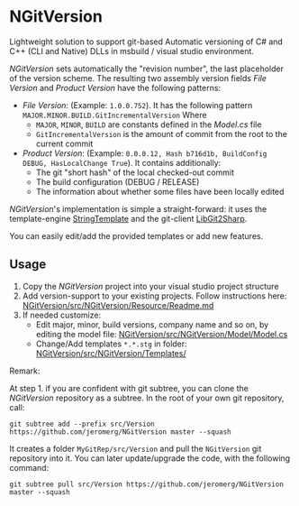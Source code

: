 NGitVersion
===========

Lightweight solution to support git-based Automatic versioning of C# and C++ (CLI and Native) DLLs in msbuild / visual studio environment.

*NGitVersion* sets automatically the "revision number", the last placeholder of the version scheme.
The resulting two assembly version fields *File Version* and *Product Version* have the following patterns:
- *File Version*: (Example: `1.0.0.752`). It has the following pattern `MAJOR.MINOR.BUILD.GitIncrementalVersion`
Where 
    - `MAJOR`, `MINOR`, `BUILD` are constants defined in the *Model.cs* file
    - `GitIncrementalVersion` is the amount of commit from the root to the current commit
- *Product Version*: (Example: `0.0.0.12, Hash b716d1b, BuildConfig DEBUG, HasLocalChange True`). It contains additionally:
    - The git "short hash" of the local checked-out commit 
    - The build configuration (DEBUG / RELEASE)
    - The information about whether some files have been locally edited
  

*NGitVersion*'s implementation is simple a straight-forward: it uses the template-engine [StringTemplate](https://github.com/antlr/stringtemplate4) and the git-client [LibGit2Sharp](https://github.com/libgit2/libgit2sharp). 

You can easily edit/add the provided templates or add new features.

Usage
-----
1. Copy the *NGitVersion* project into your visual studio project structure
2. Add version-support to your existing projects. Follow instructions here: [NGitVersion/src/NGitVersion/Resource/Readme.md](https://github.com/jeromerg/NGitVersion/blob/master/src/NGitVersion/Resource/Readme.md)
3. If needed customize:
    - Edit major, minor, build versions, company name and so on, by editing the model file: [NGitVersion/src/NGitVersion/Model/Model.cs](https://github.com/jeromerg/NGitVersion/blob/master/src/NGitVersion/Model/Model.cs)
    - Change/Add templates `*.*.stg` in folder: [NGitVersion/src/NGitVersion/Templates/](https://github.com/jeromerg/NGitVersion/blob/master/src/NGitVersion/Templates/)

Remark:

At step 1. if you are confident with git subtree, you can clone the *NGitVersion* repository as a subtree. In the root of your own git repository, call:

```
git subtree add --prefix src/Version https://github.com/jeromerg/NGitVersion master --squash
```

It creates a folder `MyGitRep/src/Version` and pull the `NGitVersion` git repository into it. You can later update/upgrade the code, with the following command:

```
git subtree pull src/Version https://github.com/jeromerg/NGitVersion master --squash
```
